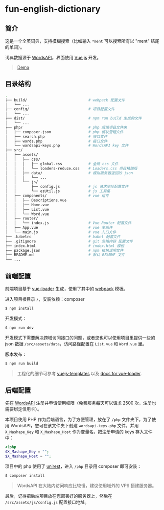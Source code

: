 # fun-english-dictionary

## 简介

这是一个全英词典，支持模糊搜索（比如输入 `*ment` 可以搜索所有以 "ment" 结尾的单词）。

词典数据源于 [WordsAPI](https://www.wordsapi.com/)，界面使用 [Vue.js](https://cn.vuejs.org/) 开发。

> [Demo](http://dict.eazyc.info/)

## 目录结构

```bash
.
├── build/                            # webpack 配置文件
│   └── ...
├── config/                           # 项目配置文件
│   └── ...
├── dist/                             # npm run build 生成的文件
│   └── ...
├── php/                              # php 后端项目文件夹
│   ├── composer.json                 # php 模块管理文件
│   ├── search.php                    # 接口文件
│   ├── words.php                     # 接口文件
│   └── wordsapi-keys.php             # WordsAPI key 文件
├── src/
│   ├── assets/
│   │   ├── css/
│   │   │   ├── global.css            # 全局 css 文件
│   │   │   └── loaders-reduce.css    # Loaders.css 项目精简版
│   │   ├── data/                     # 模拟服务器返回的 json
│   │   │   └── ...
│   │   └── js/
│   │       ├── config.js             # js 请求地址配置文件
│   │       └── ezUtil.js             # js 工具集
│   ├── components/                   # vue 组件
│   │   ├── Descriptions.vue
│   │   ├── Home.vue
│   │   ├── List.vue
│   │   └── Word.vue
│   ├── router/
│   │   └── index.js                  # Vue Router 配置文件
│   ├── App.vue                       # vue 主组件
│   └── main.js                       # vue 入口文件
├── .babelrc                          # babel 配置文件
├── .gitignore                        # git 忽略内容 配置文件
├── index.html                        # index.html 模板
├── package.json                      # npm 模块说明文件
├── README.md                         # 默认 README 文件
└── ...
```

## 前端配置

前端项目基于 [vue-loader](https://vue-loader.vuejs.org/zh-cn/) 生成，使用了其中的 [webpack](https://vuejs-templates.github.io/webpack/) 模板。

进入项目根目录 `/`，安装依赖：composer
``` bash
$ npm install
```

开发模式：
```bash
$ npm run dev
```
开发模式下需要解决跨域访问接口的问题，或者您也可以使用项目里提供一些的 json 数据 `/src/assets/data`，访问路径配置在 `List.vue` 和 `Word.vue` 里。

版本发布：
```bash
$ npm run build
```

> 工程化的细节可参考 [vuejs-templates](http://vuejs-templates.github.io/webpack/) 以及 [docs for vue-loader](http://vuejs.github.io/vue-loader).

## 后端配置

先在 [WordsAPI](https://www.wordsapi.com/) 注册并申请使用权限（免费服务每天可以请求 2500 次，注册也需要绑定信用卡）。

本项目使用 PHP 作为后端语言，为了方便管理，放在了 `/php` 文件夹下。为了使用 WordsAPI，您可在该文件夹下创建 `wordsapi-keys.php` 文件，并用 `X_Mashape_Key` 和 `X_Mashape_Host` 作为变量名，把注册申请的 keys 存入文件中：

```php
<?php
$X_Mashape_Key = "";
$X_Mashape_Host = "";
```

项目中的 php 使用了 [unirest](http://unirest.io/)，进入 `/php` 目录用 composer 即可安装：

```bash
$ composer install
```

> WordsAPI 在大陆内访问响应比较慢，建议使用域外的 VPS 搭建服务器。

最后，记得把后端项目放在您部署好的服务器上，然后在 `/src/assets/js/config.js` 配置接口地址。
